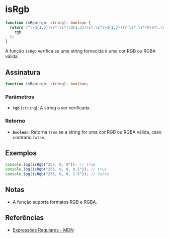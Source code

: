 # isRgb

```typescript
function isRgb(rgb: string): boolean {
  return /^(\d{1,3})\s*,\s*(\d{1,3})\s*,\s*(\d{1,3})(?:\s*,\s*(0|0?\.\d{1,2}|1(?:\.0{1,2})?))?$/.test(
    rgb
  );
}
```

A função `isRgb` verifica se uma string fornecida é uma cor RGB ou RGBA válida.

## Assinatura

```typescript
function isRgb(rgb: string): boolean;
```

### Parâmetros

- **`rgb`** (`string`): A string a ser verificada.

### Retorno

- **`boolean`**: Retorna `true` se a string for uma cor RGB ou RGBA válida, caso contrário `false`.

## Exemplos

```typescript
console.log(isRgb("255, 0, 0")); // true
console.log(isRgb("255, 0, 0, 0.5")); // true
console.log(isRgb("255, 0, 0, 1.5")); // false
```

## Notas

- A função suporta formatos RGB e RGBA.

## Referências

- [Expressões Regulares - MDN](https://developer.mozilla.org/pt-BR/docs/Web/JavaScript/Guide/Regular_Expressions)
